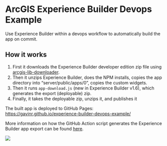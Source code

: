 # ArcGIS Experience Builder Devops Example

 Use Experience Builder within a devops workflow to automatically build the app on commit.

## How it works

1. First it downloads the Experience Builder developer edition zip file using [arcgis-lib-downloader](https://www.npmjs.com/package/arcgis-lib-downloader).
1. Then it unzips Experience Builder, does the NPM installs, copies the app directory into “server/public/apps/0”, copies the custom widgets.
1. Then it runs `app-download.js` (new in Experience Builder v1.6), which generates the export (deployable) zip.
1. Finally, it takes the deployable zip, unzips it, and publishes it

The built app is deployed to GitHub Pages: https://gavinr.github.io/experience-builder-devops-example/

More information on how the GitHub Action script generates the Experience Builder app export can be found [here](https://community.esri.com/t5/arcgis-experience-builder-blog/experience-builder-devops-generating-the-app/ba-p/1112247).

[![](https://gavinr.github.io/experience-builder-devops-example/screenshot.png)](https://gavinr.github.io/experience-builder-devops-example/)
